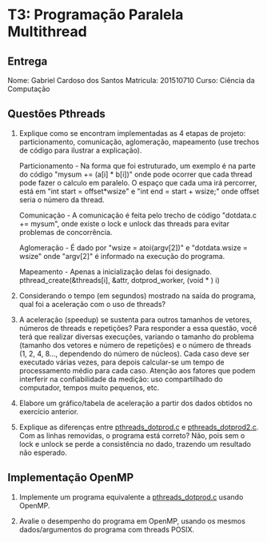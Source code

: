 # T3: Programação Paralela Multithread

## Entrega

Nome: Gabriel Cardoso dos Santos
Matricula: 201510710
Curso: Ciência da Computação


## Questões Pthreads


1. Explique como se encontram implementadas as 4 etapas de projeto: particionamento, comunicação, aglomeração, mapeamento (use trechos de código para ilustrar a explicação).

   Particionamento - Na forma que foi estruturado, um exemplo é na parte do código "mysum += (a[i] * b[i])" onde pode ocorrer que cada thread pode fazer o calculo em paralelo. O espaço que cada uma irá percorrer, está em "int start = offset*wsize" e "int end = start + wsize;" onde offset seria o número da thread.

   Comunicação - A comunicação é feita pelo trecho de código "dotdata.c += mysum", onde existe o lock e unlock das threads para evitar problemas de concorrência.

   Aglomeração - É dado por "wsize = atoi(argv[2])" e "dotdata.wsize = wsize" onde "argv[2]" é informado na execução do programa.

   Mapeamento - Apenas a inicialização delas foi designado. pthread_create(&threads[i], &attr, dotprod_worker, (void * ) i)


2. Considerando o tempo (em segundos) mostrado na saída do programa, qual foi a aceleração com o uso de threads?



3. A aceleração (speedup) se sustenta para outros tamanhos de vetores, números de threads e repetições? Para responder a essa questão, você terá que realizar diversas execuções, variando o tamanho do problema (tamanho dos vetores e número de repetições) e o número de threads (1, 2, 4, 8..., dependendo do número de núcleos). Cada caso deve ser executado várias vezes, para depois calcular-se um tempo de processamento médio para cada caso. Atenção aos fatores que podem interferir na confiabilidade da medição: uso compartilhado do computador, tempos muito pequenos, etc.



4. Elabore um gráfico/tabela de aceleração a partir dos dados obtidos no exercício anterior.




5. Explique as diferenças entre [pthreads_dotprod.c](pthreads_dotprod/pthreads_dotprod.c) e [pthreads_dotprod2.c](pthreads_dotprod/pthreads_dotprod2.c). Com as linhas removidas, o programa está correto?
   Não, pois sem o lock e unlock se perde a consistência no dado, trazendo um resultado não esperado.



## Implementação OpenMP

1. Implemente um programa equivalente a [pthreads_dotprod.c](pthreads_dotprod/pthreads_dotprod.c) usando OpenMP.


2. Avalie o desempenho do programa em OpenMP, usando os mesmos dados/argumentos do programa com threads POSIX.
